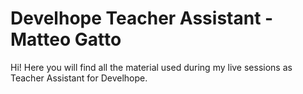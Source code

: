 # Develhope Teacher Assistant - Matteo Gatto
Hi! Here you will find all the material used during my live sessions as Teacher Assistant for Develhope.
